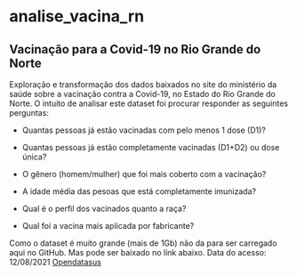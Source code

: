 # analise_vacina_rn

## Vacinação para a Covid-19 no Rio Grande do Norte

Exploração e transformação dos dados baixados no site do ministério da saúde sobre a vacinação contra a Covid-19, no Estado do Rio Grande do Norte.
O intuito de analisar este dataset foi procurar responder as seguintes perguntas:

- Quantas pessoas já estão vacinadas com pelo menos 1 dose (D1)?

- Quantas pessoas já estão completamente vacinadas (D1+D2) ou dose única?

- O gênero (homem/mulher) que foi mais coberto com a vacinação?

- A idade média das pesoas que está completamente imunizada?

- Qual é o perfil dos vacinados quanto a raça?

- Qual foi a vacina mais aplicada por fabricante?



Como o dataset é muito grande (mais de 1Gb) não da para ser carregado aqui no GitHub. Mas pode ser baixado no link abaixo.
Data do acesso: 12/08/2021 [Opendatasus](https://opendatasus.saude.gov.br/dataset/covid-19-vacinacao/resource/ef3bd0b8-b605-474b-9ae5-c97390c197a8)



